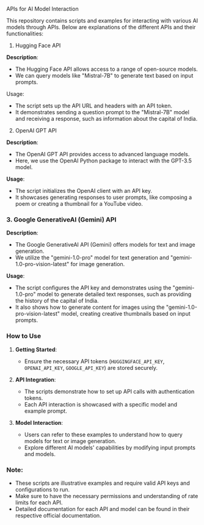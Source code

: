 APIs for AI Model Interaction

This repository contains scripts and examples for interacting with various AI models through APIs. Below are explanations of the different APIs and their functionalities:

1. Hugging Face API

**Description**:
- The Hugging Face API allows access to a range of open-source models.
- We can query models like "Mistral-7B" to generate text based on input prompts.

Usage:
- The script sets up the API URL and headers with an API token.
- It demonstrates sending a question prompt to the "Mistral-7B" model and receiving a response, such as information about the capital of India.

2. OpenAI GPT API

**Description**:
- The OpenAI GPT API provides access to advanced language models.
- Here, we use the OpenAI Python package to interact with the GPT-3.5 model.

**Usage**:
- The script initializes the OpenAI client with an API key.
- It showcases generating responses to user prompts, like composing a poem or creating a thumbnail for a YouTube video.

### 3. Google GenerativeAI (Gemini) API

**Description**:
- The Google GenerativeAI API (Gemini) offers models for text and image generation.
- We utilize the "gemini-1.0-pro" model for text generation and "gemini-1.0-pro-vision-latest" for image generation.

**Usage**:
- The script configures the API key and demonstrates using the "gemini-1.0-pro" model to generate detailed text responses, such as providing the history of the capital of India.
- It also shows how to generate content for images using the "gemini-1.0-pro-vision-latest" model, creating creative thumbnails based on input prompts.

### How to Use

1. **Getting Started**:
   - Ensure the necessary API tokens (`HUGGINGFACE_API_KEY`, `OPENAI_API_KEY`, `GOOGLE_API_KEY`) are stored securely.
   
2. **API Integration**:
   - The scripts demonstrate how to set up API calls with authentication tokens.
   - Each API interaction is showcased with a specific model and example prompt.

3. **Model Interaction**:
   - Users can refer to these examples to understand how to query models for text or image generation.
   - Explore different AI models' capabilities by modifying input prompts and models.

### Note:
- These scripts are illustrative examples and require valid API keys and configurations to run.
- Make sure to have the necessary permissions and understanding of rate limits for each API.
- Detailed documentation for each API and model can be found in their respective official documentation.
